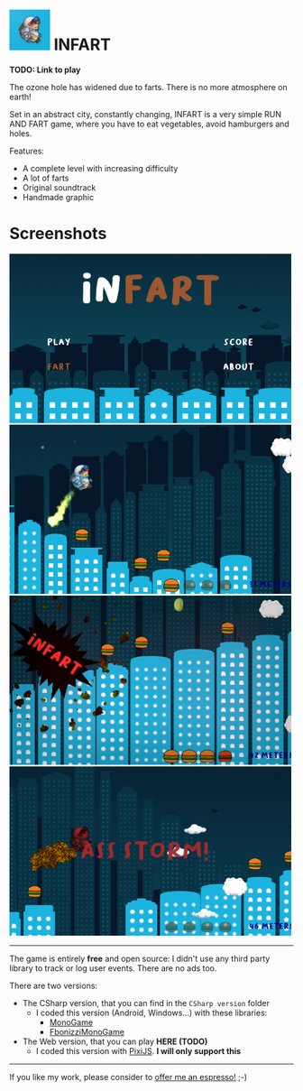 # <img src="CSharp version/Infart/Assets/_Other/web_hi_res_512.png" alt="drawing" width="72"/> INFART

**TODO: Link to play**

The ozone hole has widened due to farts. There is no more atmosphere on earth!

Set in an abstract city, constantly changing, INFART is a very simple RUN AND FART game, where you have to eat vegetables, avoid hamburgers and holes. 

Features:
- A complete level with increasing difficulty
- A lot of farts
- Original soundtrack
- Handmade graphic

# Screenshots

<img src="https://github.com/FrancescoBonizzi/InfartGame/raw/master/Infart/Assets/_Other/Screenshots/EN/1.png" width="500">

<img src="https://github.com/FrancescoBonizzi/InfartGame/raw/master/Infart/Assets/_Other/Screenshots/EN/2.png" width="500">

<img src="https://github.com/FrancescoBonizzi/InfartGame/raw/master/Infart/Assets/_Other/Screenshots/EN/3.png" width="500">

<img src="https://github.com/FrancescoBonizzi/InfartGame/raw/master/Infart/Assets/_Other/Screenshots/EN/4.png" width="500">

---

The game is entirely **free** and open source: I didn't use any third party library to track or log user events. There are no ads too.

There are two versions:
- The CSharp version, that you can find in the `CSharp version` folder
  - I coded this version (Android, Windows...) with these libraries:
    - [MonoGame](https://github.com/MonoGame)
    - [FbonizziMonoGame](https://github.com/FrancescoBonizzi/FbonizziMonoGame)
- The Web version, that you can play **HERE (TODO)**
  - I coded this version with [PixiJS](https://pixijs.com). **I will only support this**


---

If you like my work, please consider to [offer me an espresso!](https://www.paypal.com/cgi-bin/webscr?cmd=_donations&business=DTT7P8N3TV7N6&currency_code=EUR&source=url) ;-)
